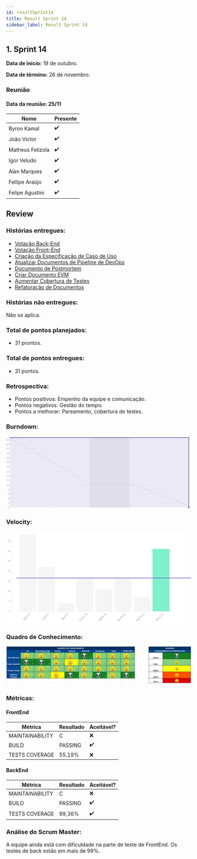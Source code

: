 ```yaml
---
id: resultSprint14
title: Result Sprint 14
sidebar_label: Result Sprint 14
---
```


## 1. Sprint 14


**Data de início:** 19 de outubro.

**Data de término:** 26 de novembro.

### Reunião
#### Data da reunião: 25/11

|Nome|Presente|
|----|----|
|Byron Kamal|:heavy_check_mark:|
|João Victor|:heavy_check_mark:|
|Matheus Felizola|:heavy_check_mark:|
|Igor Veludo|:heavy_check_mark:|
|Alan Marques|:heavy_check_mark:|
|Fellipe Araújo|:heavy_check_mark:|
|Felipe Agustini|:heavy_check_mark:|


## Review
### Histórias entregues:
- [Votação Back-End](https://github.com/fga-eps-mds/2019.2-Gymnasteg-Wiki/issues/53)
- [Votação Front-End](https://github.com/fga-eps-mds/2019.2-Gymnasteg-Wiki/issues/52)
- [Criação da Especificação de Caso de Uso](https://github.com/fga-eps-mds/2019.2-Gymnasteg-Wiki/issues/143)
- [Atualizar Documentos de Pipeline de DevOps](https://github.com/fga-eps-mds/2019.2-Gymnasteg-Wiki/issues/124)
- [Documento de Postmortem](https://github.com/fga-eps-mds/2019.2-Gymnasteg-Wiki/issues/131)
- [Criar Documento EVM](https://github.com/fga-eps-mds/2019.2-Gymnasteg-Wiki/issues/142)
- [Aumentar Cobertura de Testes](https://github.com/fga-eps-mds/2019.2-Gymnasteg-Wiki/issues/100)
- [Refatoração de Documentos](https://github.com/fga-eps-mds/2019.2-Gymnasteg-Wiki/issues/113)


### Histórias não entregues:
Não se aplica.

### Total de pontos planejados:
- 31 prontos.

### Total de pontos entregues:
- 31 pontos.

### Retrospectiva:
- Pontos positivos: Empenho da equipe e comunicação.
- Pontos negativos: Gestão do tempo.
- Pontos a melhorar: Pareamento, cobertura de testes.

### Burndown:
![Burndown](./assets/burndown/burndown_sprint14.png)

### Velocity:
![Velocity](./assets/velocity/velocity_sprint14.png)

### Quadro de Conhecimento:
![Quadro de Conhecimento](./assets/quadro_conhecimento/quadro_conhecimento_sprint14.png)

### Métricas:
#### FrontEnd
|Métrica|Resultado|Aceitável?|
|----|----|----|
|MAINTAINABILITY|C|:x:|
|BUILD|PASSING|:heavy_check_mark:|
|TESTS COVERAGE|55,19%|:x:|

#### BackEnd
|Métrica|Resultado|Aceitável?|
|----|----|----|
|MAINTAINABILITY|C|:x:|
|BUILD|PASSING|:heavy_check_mark:|
|TESTS COVERAGE|99,36%|:heavy_check_mark:|

### Análise do Scrum Master:
A equipe ainda está com dificuldade na parte de teste de FrontEnd. Os testes de back estão em mais de 99%.
